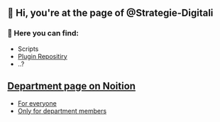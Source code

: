 ## 👋 Hi, you're at the page of @Strategie-Digitali

### 👀 Here you can find:
+ Scripts
+ [Plugin Repositiry](https://github.com/Strategie-Digitali/Revit-Plugin)
+ ..?

## [Department page on Noition](https://www.notion.so/Plugin-code-explained-d024a574b4e743c08ceb2720be331387) 

+ [For everyone](https://selective-vessel-c66.notion.site/Research-Development-d41ecdac5b1a436590938e3d2f468a1e?pvs=4)  </br>
+ [Only for department members](https://www.notion.so/Hidden-space-943a98756db24070a61911d86fd250c8?pvs=4)
<!---
Strategie-Digitali/Strategie-Digitali is a ✨ special ✨ repository because its `README.md` (this file) appears on your GitHub profile.
You can click the Preview link to take a look at your changes.
--->
